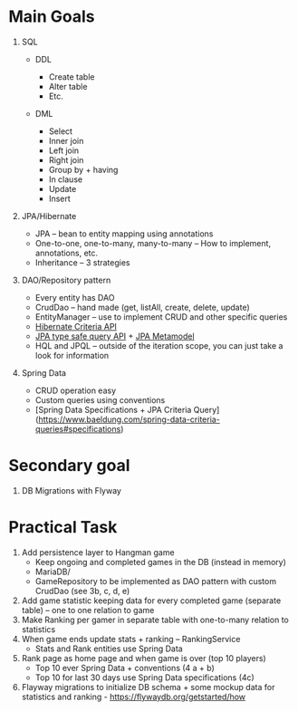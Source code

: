 # Main Goals

1. SQL

    - DDL
        - Create table
        - Alter table
        - Etc.

    - DML
        - Select
        - Inner join
        - Left join
        - Right join
        - Group by + having
        - In clause
        - Update
        - Insert

1. JPA/Hibernate
    - JPA – bean to entity mapping using annotations
    - One-to-one, one-to-many, many-to-many – How to implement, annotations, etc.
    - Inheritance – 3 strategies

1. DAO/Repository pattern
    - Every entity has DAO
    - CrudDao – hand made (get, listAll, create, delete, update)
    - EntityManager – use to implement CRUD and other specific queries
    - [Hibernate Criteria API](https://www.tutorialspoint.com/hibernate/hibernate_criteria_queries.htm)
    - [JPA type safe query API](https://www.tutorialspoint.com/jpa/jpa_criteria_api.htm) + [JPA Metamodel](https://www.baeldung.com/hibernate-criteria-queries-metamodel)
    - HQL and JPQL – outside of the iteration scope, you can just take a look for information

1. Spring Data
    - CRUD operation easy
    - Custom queries using conventions
    - [Spring Data Specifications + JPA Criteria Query] (https://www.baeldung.com/spring-data-criteria-queries#specifications)

# Secondary goal
1. DB Migrations with Flyway

# Practical Task

1. Add persistence layer to Hangman game
    - Keep ongoing and completed games in the DB (instead in memory)
    - MariaDB/
    - GameRepository to be implemented as DAO pattern with custom CrudDao (see 3b, c, d, e)
1. Add game statistic keeping data for every completed game (separate table) – one to one relation to game
1. Make Ranking per gamer in separate table with one-to-many relation to statistics
1. When game ends update stats + ranking – RankingService
    - Stats and Rank entities use Spring Data
1. Rank page as home page and when game is over (top 10 players)
    - Top 10 ever Spring Data + conventions (4 a + b)
    - Top 10 for last 30 days use Spring Data specifications (4c)
1. Flayway migrations to initialize DB schema + some mockup data for statistics and ranking - https://flywaydb.org/getstarted/how